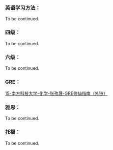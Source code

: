 ### 英语学习方法：

To be continued.

### 四级：

To be continued.

### 六级：

To be continued.

### GRE：

[15-南方科技大学-化学-张孜晟-GRE修仙指南（外链）](https://sustech-application.github.io/2020-Fall/#/英语学习/GRE/GRE修仙指南-15级-张孜晟)

### 雅思：

To be continued.

### 托福：

To be continued.